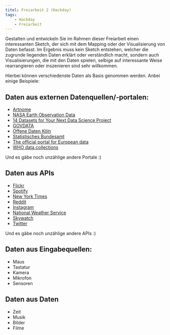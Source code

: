 ```yaml
---
titel: Freiarbeit 2 (Hackday)
tags: 
    - Hackday
    - Freiarbeit
---
```


Gestalten und entwickeln Sie im Rahmen dieser Freiarbeit einen interessanten Sketch, der sich mit dem Mapping oder der Visualisierung von Daten befasst. Im Ergebnis muss kein Sketch entstehen, welcher die zugrunde liegenden Daten erklärt oder verständlich macht, sondern auch Visualisierungen, die mit den Daten spielen, selbige auf interessante Weise rearrangieren oder inszenieren sind sehr willkommen.

Hierbei können verschiedenste Daten als Basis genommen werden. Anbei einige Beispiele:

## Daten aus externen Datenquellen/-portalen:

- [Artnome](https://www.artnome.com/art-data)
- [NASA Earth Observation Data](https://www.earthdata.nasa.gov)
- [14 Datasets for Your Next Data Science Project](https://towardsdatascience.com/14-datasets-for-your-next-data-science-project-f5fca7f75e32)
- [GOVDATA](https://www.govdata.de)
- [Offene Daten Köln](https://www.offenedaten-koeln.de)
- [Statistisches Bundesamt](https://www.destatis.de/DE/Home/_inhalt.html)
- [The official portal for European data](https://data.europa.eu/data/datasets?locale=de)
- [WHO data collections](https://www.who.int/data/collections)

Und es gäbe noch unzählige andere Portale :)

## Daten aus APIs
- [Flickr](https://www.flickr.com/services/api/)
- [Spotify](https://developer.spotify.com/documentation/web-api/)
- [New York Times](https://developer.nytimes.com/apis)
- [Reddit](https://www.reddit.com/dev/api)
- [Instagram](https://developers.facebook.com/docs/instagram)
- [National Weather Service](https://www.weather.gov/documentation/services-web-api)
- [Skywatch](https://skywatch.com/satellite-imagery-api/)
- [Twitter](https://developer.twitter.com/en/docs)

Und es gäbe noch unzählige andere APIs :)

## Daten aus Eingabequellen:
- Maus
- Tastatur
- Kamera
- Mikrofon
- Sensoren

## Daten aus Daten
- Zeit
- Musik
- Bilder
- Filme